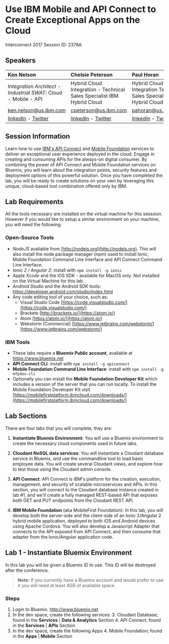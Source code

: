 # Use IBM Mobile and API Connect to Create Exceptional Apps on the Cloud

Interconnect 2017 Session ID: 2378A

## Speakers
| Ken Nelson | Chelsie Peterson | Paul Horan |
| :---- | :---- | :---- |
| *Integration Architect - Industrial SWAT*:  Cloud  -  Mobile  -  API | Hybrid Cloud Integration - Technical Sales Specialist IBM Hybrid Cloud  | Hybrid Cloud Integration Technical Sales Specialist IBM Hybrid Cloud |
| ken.nelson@us.ibm.com | cpeterson@us.ibm.com | pahoran@us.ibm.com |
| [linkedIn](https://www.linkedin.com/in/kendnelson/)  -  [Twitter](https://twitter.com/kenatibm) | [linkedIn](https://www.linkedin.com/in/cpete/)  -  [Twitter](https://twitter.com/ChelsieMarieP) | [linkedIn](https://www.linkedin.com/in/pahoran/)  -  [Twitter](https://twitter.com/NoazDad) |


## Session Information
Learn how to use [IBM's API Connect](http://www-03.ibm.com/software/products/en/api-connect) and [Mobile Foundation](http://www-03.ibm.com/software/products/en/ibm-mobilefirst-foundation) services to deliver an exceptional user experience deployed in the cloud. Engage in creating and consuming APIs for the always-on digital consumer. By combining the power of API Connect and Mobile Foundation services on Bluemix, you will learn about the integration points, security features and deployment options of this powerful solution. Once you have completed the lab, you will be ready to create solutions on your own by leveraging this unique, cloud-based tool combination offered only by IBM.

## Lab Requirements
All the tools necessary are installed on the virtual machine for this sesssion. However if you would like to setup a similar environment on your machine, you will need the following:

### Open-Source Tools
- *NodeJS* available from [http://nodejs.org](http://nodejs.org). This will also install the node package manager (npm) used to install Ionic, Mobile Foundation Command Line Interface and API Connect Command Line Interface.- *Ionic 2 / Angular 2*: install with `npm install -g ionic`- Apple *Xcode* and the iOS SDK - available for MacOS only. Not installed on the Virtual Machine for this lab.- *Android Studio* and the Android SDK tools: https://developer.android.com/studio/index.html- Any code editing tool of your choice, such as: 
	- Visual Studio Code [https://code.visualstudio.com/](https://code.visualstudio.com/)
	- Brackets [http://brackets.io/](https://atom.io/)
	- Atom [https://atom.io/](https://atom.io/)
	- Webstorm (Commercial) [https://www.jetbrains.com/webstorm/](https://www.jetbrains.com/webstorm/)

### IBM Tools
- These labs require a **Bluemix Public account**, available at https://www.bluemix.net- **API Connect CLI**: install with `npm install -g apiconnect`- **Mobile Foundation Command Line Interface**: install with `npm install -g mfpdev-cli`
- Optionally you can install the **Mobile Foundation Developer Kit** which includes a version of the server that you can run locally. To install the Mobile Foundation Developer Kit visit [https://mobilefirstplatform.ibmcloud.com/downloads/](https://mobilefirstplatform.ibmcloud.com/downloads/)	

## Lab Sections
There are four labs that you will complete, they are:

1. **Instantiate Bluemix Environment**: You will use a Bluemix environment to create the necessary cloud components used in future labs.

1. **Cloudant NoSQL data services**: You will instantiate a Cloudant database service in Bluemix, and use the commandline tool to load basic employee data. You will create several Cloudant views, and explore how to test those using the Cloudant admin console.
2. **API Connect**: API Connect is IBM's platform for the creation, execution, management, and security of scalable microservices and APIs. In this section, you will connect to the Cloudant database instance created in lab #1, and we'll create a fully managed REST-based API that exposes both GET and PUT endpoints from the Cloudant REST API.

3. **IBM Mobile Foundation** (aka MobileFirst Foundation): In this lab, you will develop both the server-side and the client-side of an Ionic 2/Angular 2 hybrid mobile application, deployed to both iOS and Android devices using Apache Cordova. You will also develop a Javascript Adapter that connects to the API exposed from API Connect, and then consume that adapter from the Ionic/Angular application code.

## Lab 1 - Instantiate Bluemix Environment
In this lab you will be given a Bluemix ID to use. This ID will be destroyed after the conference. 

> **Note:** If you currently have a Bluemix account and would prefer to use it you will need at least 4GB of available space.

### Steps
1. Login to Bluemix. http://www.bluemix.net
2. In the dev space, create the following services:
	3. Cloudant Database; found in the **Services** | **Data & Analytics** Section
	4. API Connect; found in the **Services** | **APIs** Section
4. In the dev space, create the following Apps
	4. Mobile Foundation;  found in the **Apps** | **Mobile** Section


